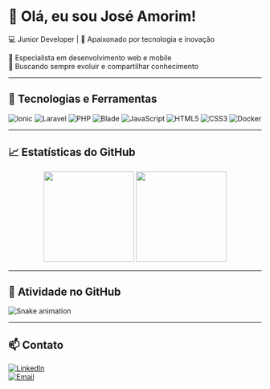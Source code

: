 # 👋 Olá, eu sou José Amorim!

💻 Junior Developer | 🚀 Apaixonado por tecnologia e inovação  

🔹 Especialista em desenvolvimento web e mobile  
🔹 Buscando sempre evoluir e compartilhar conhecimento  

---

## 🚀 Tecnologias e Ferramentas  

![Ionic](https://img.shields.io/badge/Ionic-3880FF?style=for-the-badge&logo=ionic&logoColor=white)
![Laravel](https://img.shields.io/badge/Laravel-FF2D20?style=for-the-badge&logo=laravel&logoColor=white)
![PHP](https://img.shields.io/badge/PHP-777BB4?style=for-the-badge&logo=php&logoColor=white)
![Blade](https://img.shields.io/badge/Blade-E34F26?style=for-the-badge&logo=laravel&logoColor=white)
![JavaScript](https://img.shields.io/badge/JavaScript-F7DF1E?style=for-the-badge&logo=javascript&logoColor=black)
![HTML5](https://img.shields.io/badge/HTML5-E34F26?style=for-the-badge&logo=html5&logoColor=white)
![CSS3](https://img.shields.io/badge/CSS3-1572B6?style=for-the-badge&logo=css3&logoColor=white)
![Docker](https://img.shields.io/badge/Docker-2496ED?style=for-the-badge&logo=docker&logoColor=white)

---

## 📈 Estatísticas do GitHub  

<div align="center">
  <img height="180em" src="https://github-readme-stats.vercel.app/api?username=Joseamorim22&show_icons=true&theme=radical"/>
  <img height="180em" src="https://github-readme-streak-stats.herokuapp.com/?user=Joseamorim22&theme=radical"/>
</div>

---

## 🐍 Atividade no GitHub  

![Snake animation](https://github.com/Joseamorim22/Joseamorim22/blob/output/github-contribution-grid-snake.svg)

---

## 📫 Contato  

[![LinkedIn](https://img.shields.io/badge/LinkedIn-0A66C2?style=for-the-badge&logo=linkedin&logoColor=white)](https://www.linkedin.com/in/jos%C3%A9-amorim-538676297/)  
[![Email](https://img.shields.io/badge/Email-D14836?style=for-the-badge&logo=gmail&logoColor=white)](mailto:joseamorim322@gmail.com)  
